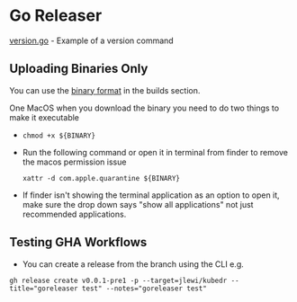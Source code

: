 # Go Releaser

[version.go](https://github.com/jlewi/flock-fork/blob/main/go/cmd/commands/version.go) - Example of a version command


## Uploading Binaries Only

You can use the [binary format](https://goreleaser.com/customization/archive/?h=archives) in the builds section.

One MacOS when you download the binary you need to do two things to make it executable

* `chmod +x ${BINARY}`
* Run the following command or open it in terminal from finder to remove the macos permission issue

  ```
  xattr -d com.apple.quarantine ${BINARY}
  ```

* If finder isn't showing the terminal application as an option to open it, make sure the drop down
  says "show all applications" not just recommended applications.


## Testing GHA Workflows

* You can create a release from the branch using the CLI e.g.

```
gh release create v0.0.1-pre1 -p --target=jlewi/kubedr --title="goreleaser test" --notes="goreleaser test"
```
